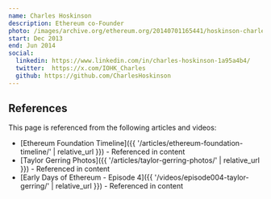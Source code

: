 ```yaml
---
name: Charles Hoskinson
description: Ethereum co-Founder
photo: /images/archive.org/ethereum.org/20140701165441/hoskinson-charles.jpg
start: Dec 2013
end: Jun 2014
social:
  linkedin: https://www.linkedin.com/in/charles-hoskinson-1a95a4b4/
  twitter:  https://x.com/IOHK_Charles
  github: https://github.com/CharlesHoskinson
---
```


## References

This page is referenced from the following articles and videos:

- [Ethereum Foundation Timeline]({{ '/articles/ethereum-foundation-timeline/' | relative_url }}) - Referenced in content
- [Taylor Gerring Photos]({{ '/articles/taylor-gerring-photos/' | relative_url }}) - Referenced in content
- [Early Days of Ethereum - Episode 4]({{ '/videos/episode004-taylor-gerring/' | relative_url }}) - Referenced in content
